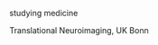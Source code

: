 studying medicine

Translational Neuroimaging, UK Bonn

<!---
the-recks/the-recks is a ✨ special ✨ repository because its `README.md` (this file) appears on your GitHub profile.
You can click the Preview link to take a look at your changes.
--->
